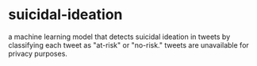 # suicidal-ideation

a machine learning model that detects suicidal ideation in tweets by classifying each tweet as "at-risk" or "no-risk." tweets are unavailable for privacy purposes.
